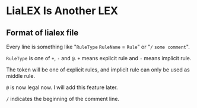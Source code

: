 # LiaLEX Is Another LEX

## Format of lialex file

Every line is something like "`RuleType` `RuleName` = `Rule`" or "`/` `some comment`".

`RuleType` is one of `+`, `-` and `@`. `+` means explicit rule and `-` means implicit rule.

The token will be one of explicit rules, and implicit rule can only be used as middle rule.

`@` is now legal now. I will add this feature later.

`/` indicates the beginning of the comment line.